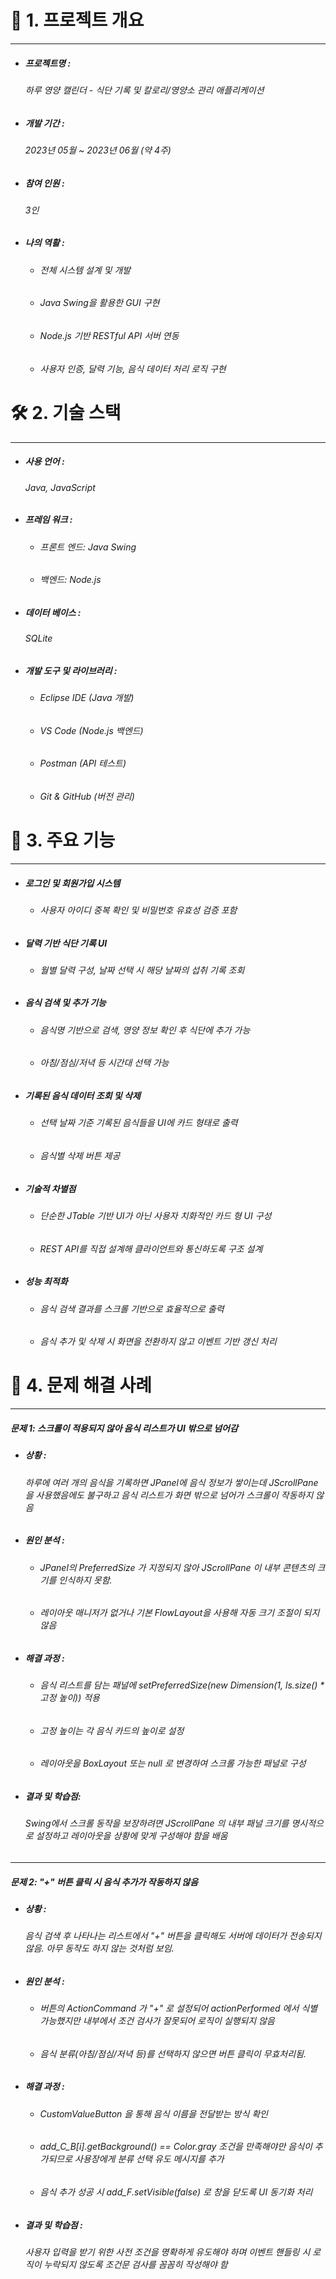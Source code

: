 # 📌 1. 프로젝트 개요
---
+ ##### 프로젝트명 : 
    ###### 하루 영양 캘린더 - 식단 기록 및 칼로리/영양소 관리 애플리케이션
+ ##### 개발 기간 :
    ###### 2023년 05월 ~ 2023년 06월 (약 4주)
+ ##### 참여 인원 :
    ###### 3인
+ ##### 나의 역활 :
    + ###### 전체 시스템 설계 및 개발
    + ###### Java Swing을 활용한 GUI 구현
    + ###### Node.js 기반 RESTful API 서버 연동
    + ###### 사용자 인증, 달력 기능, 음식 데이터 처리 로직 구현

# 🛠️ 2. 기술 스택
---
+ ##### 사용 언어 :
    ###### Java, JavaScript
+ ##### 프레임 워크 :
    + ###### 프론트 엔드: Java Swing
    + ###### 백엔드: Node.js
+ ##### 데이터 베이스 :
    ###### SQLite
+ ##### 개발 도구 및 라이브러리 :
    + ###### Eclipse IDE (Java 개발)
    + ###### VS Code (Node.js 백엔드)
    + ###### Postman (API 테스트)
    + ###### Git & GitHub (버전 관리)

# 🚀 3. 주요 기능
---
+ ##### 로그인 및 회원가입 시스템
    + ###### 사용자 아이디 중복 확인 및 비밀번호 유효성 검증 포함
+ ##### 달력 기반 식단 기록 UI
    + ###### 월별 달력 구성, 날짜 선택 시 해당 날짜의 섭취 기록 조회
+ ##### 음식 검색 및 추가 기능
    + ###### 음식명 기반으로 검색, 영양 정보 확인 후 식단에 추가 가능
    + ###### 아침/점심/저녁 등 시간대 선택 가능
+ ##### 기록된 음식 데이터 조회 및 삭제
    + ###### 선택 날짜 기준 기록된 음식들을 UI에 카드 형태로 출력
    + ###### 음식별 삭제 버튼 제공
+ ##### 기술적 차별점
    + ###### 단순한 JTable 기반 UI가 아닌 사용자 치화적인 카드 형 UI 구성
    + ###### REST API를 직접 설계해 클라이언트와 통신하도록 구조 설계
+ ##### 성능 최적화
    + ###### 음식 검색 결과를 스크롤 기반으로 효율적으로 출력
    + ###### 음식 추가 및 삭제 시 화면을 전환하지 않고 이벤트 기반 갱신 처리

# 🧩 4. 문제 해결 사례
---
##### 문제 1: 스크롤이 적용되지 않아 음식 리스트가 UI 밖으로 넘어감
+ ##### 상황 :
    ###### 하루에 여러 개의 음식을 기록하면 JPanel에 음식 정보가 쌓이는데 JScrollPane을 사용했음에도 불구하고 음식 리스트가 화면 밖으로 넘어가 스크롤이 작동하지 않음
+ ##### 원인 분석 :
    + ###### JPanel의 PreferredSize 가 지정되지 않아 JScrollPane 이 내부 콘텐츠의 크기를 인식하지 못함.
    + ###### 레이아웃 매니저가 없거나 기본 FlowLayout을 사용해 자동 크기 조절이 되지 않음
+ ##### 해결 과정 :
    + ###### 음식 리스트를 담는 패널에 setPreferredSize(new Dimension(1, ls.size() * 고정 높이)) 적용
    + ###### 고정 높이는 각 음식 카드의 높이로 설정
    + ###### 레이아웃을 BoxLayout 또는 null 로 변경하여 스크롤 가능한 패널로 구성
+ ##### 결과 및 학습점:
    ###### Swing에서 스크롤 동작을 보장하려면 JScrollPane 의 내부 패널 크기를 명시적으로 설정하고 레이아웃을 상황에 맞게 구성해야 함을 배움
---
##### 문제 2: "+" 버튼 클릭 시 음식 추가가 작동하지 않음
+ ##### 상황 :
    ###### 음식 검색 후 나타나는 리스트에서 "+" 버튼을 클릭해도 서버에 데이터가 전송되지 않음. 아무 동작도 하지 않는 것처럼 보임.
+ ##### 원인 분석 :
    + ###### 버튼의 ActionCommand 가 "+" 로 설정되어 actionPerformed 에서 식별 가능했지만 내부에서 조건 검사가 잘못되어 로직이  실행되지 않음
    + ###### 음식 분류(아침/점심/저녁 등)를 선택하지 않으면 버튼 클릭이 무효처리됨.
+ ##### 해결 과정 :
    + ###### CustomValueButton 을 통해 음식 이름을 전달받는 방식 확인
    + ###### add_C_B[i].getBackground() == Color.gray 조건을 만족해야만 음식이 추가되므로 사용장에게 분류 선택 유도 메시지를 추가
    + ###### 음식 추가 성공 시 add_F.setVisible(false) 로 창을 닫도록 UI 동기화 처리
+ ##### 결과 및 학습점 :
    ###### 사용자 입력을 받기 위한 사전 조건을 명확하게 유도해야 하며 이벤트 핸들링 시 로직이 누락되지 않도록 조건문 검사를 꼼꼼히 작성해야 함

